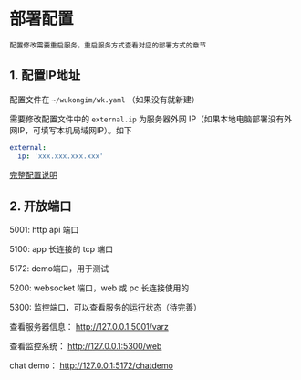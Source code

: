 # 部署配置

`配置修改需要重启服务，重启服务方式查看对应的部署方式的章节`

## 1. 配置IP地址

配置文件在 `~/wukongim/wk.yaml` （如果没有就新建）

需要修改配置文件中的 `external.ip` 为服务器外网 IP（如果本地电脑部署没有外网IP，可填写本机局域网IP）。如下

```yaml
external:
  ip: 'xxx.xxx.xxx.xxx'
```


[完整配置说明](/guide/fullconfig)

## 2. 开放端口


5001: http api 端口

5100: app 长连接的 tcp 端口

5172: demo端口，用于测试

5200: websocket 端口，web 或 pc 长连接使用的

5300: 监控端口，可以查看服务的运行状态（待完善）

查看服务器信息： http://127.0.0.1:5001/varz

查看监控系统： http://127.0.0.1:5300/web

chat demo： http://127.0.0.1:5172/chatdemo